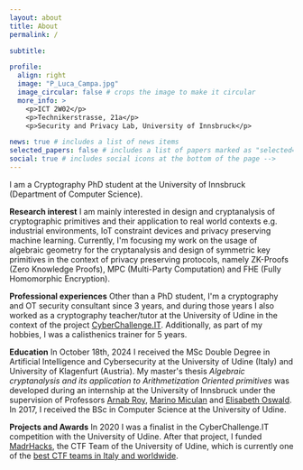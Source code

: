 ```yaml
---
layout: about
title: About
permalink: /

subtitle: 

profile:
  align: right
  image: "P_Luca_Campa.jpg"
  image_circular: false # crops the image to make it circular
  more_info: >
    <p>ICT 2W02</p>
    <p>Technikerstrasse, 21a</p>
    <p>Security and Privacy Lab, University of Innsbruck</p> 

news: true # includes a list of news items
selected_papers: false # includes a list of papers marked as "selected={true}"
social: true # includes social icons at the bottom of the page -->
---
```


I am a Cryptography PhD student at the University of Innsbruck (Department of Computer Science).


**Research interest**
I am mainly interested in design and cryptanalysis of cryptographic primitives and their application to real world contexts e.g. industrial environments, IoT constraint devices and privacy preserving machine learning. Currently, I'm focusing my work on the usage of algebraic geometry for the cryptanalysis and design of symmetric key primitives in the context of privacy preserving protocols, namely ZK-Proofs (Zero Knowledge Proofs), MPC (Multi-Party Computation) and FHE (Fully Homomorphic Encryption). 

**Professional experiences**
Other than a PhD student, I'm a cryptography and OT security consultant since 3 years, and during those years I also worked as a cryptography teacher/tutor at the University of Udine in the context of the project [CyberChallenge.IT](https://cyberchallenge.it/). Additionally, as part of my hobbies, I was a calisthenics trainer for 5 years.

**Education**
In October 18th, 2024 I received the MSc Double Degree in Artificial Intelligence and Cybersecurity at the University of Udine (Italy) and University of Klagenfurt (Austria). My master's thesis *Algebraic cryptanalysis and its application to Arithmetization Oriented primitives* was developed during an internship at the University of Innsbruck under the supervision of Professors [Arnab Roy](https://byt3bit.github.io/), [Marino Miculan](https://marino.miculan.org/) and [Elisabeth Oswald](https://scholar.google.com/citations?user=1k_rBAkAAAAJ&hl=en). In 2017, I received the BSc in Computer Science at the University of Udine. 

**Projects and Awards**
In 2020 I was a finalist in the CyberChallenge.IT competition with the University of Udine. After that project, I funded [MadrHacks](https://www.madrhacks.org/), the CTF Team of the University of Udine, which is currently one of the [best CTF teams in Italy and worldwide](https://ctftime.org/team/114509). 


